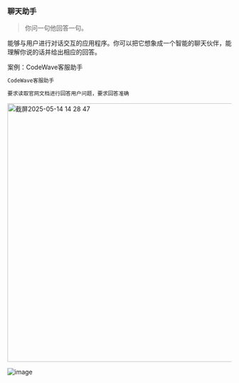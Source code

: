 ### 聊天助手

> 你问一句他回答一句。

能够与用户进行对话交互的应用程序。你可以把它想象成一个智能的聊天伙伴，能理解你说的话并给出相应的回答。

案例：CodeWave客服助手

```txt
CodeWave客服助手

要求读取官网文档进行回答用户问题，要求回答准确


```

<img width="581" alt="截屏2025-05-14 14 28 47" src="https://github.com/user-attachments/assets/d7678bcf-6015-4e3a-ad62-6cc79fded110" />

![image](https://github.com/user-attachments/assets/6e3c6235-053a-43e8-b5f7-e66c3e37fadf)

